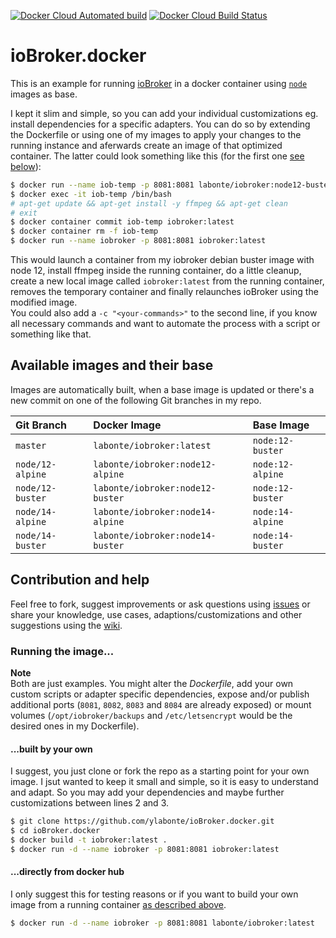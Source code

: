 [![Docker Cloud Automated build](https://img.shields.io/docker/cloud/automated/labonte/iobroker.svg?logo=docker&logoColor=white)](https://hub.docker.com/r/labonte/iobroker/tags)
[![Docker Cloud Build Status](https://img.shields.io/docker/cloud/build/labonte/iobroker.svg?logo=docker&logoColor=white)](https://hub.docker.com/r/labonte/iobroker/builds)

# ioBroker.docker
This is an example for running [ioBroker](https://www.iobroker.net/) in a 
docker container using [`node`](https://hub.docker.com/_/node) images as base.

I kept it slim and simple, so you can add your individual customizations eg.
install dependencies for a specific adapters. You can do so by extending the
Dockerfile or using one of my images to apply your changes to the running 
instance and aferwards create an image of that optimized container. The 
latter could look something like this (for the first one 
[see below](#built-by-your-own)):

```bash
$ docker run --name iob-temp -p 8081:8081 labonte/iobroker:node12-buster
$ docker exec -it iob-temp /bin/bash
# apt-get update && apt-get install -y ffmpeg && apt-get clean
# exit
$ docker container commit iob-temp iobroker:latest
$ docker container rm -f iob-temp
$ docker run --name iobroker -p 8081:8081 iobroker:latest
```

This would launch a container from my iobroker debian buster image with 
node 12, install ffmpeg inside the running container, do a little cleanup,
create a new local image called `iobroker:latest` from the running container,
removes the temporary container and finally relaunches ioBroker using the 
modified image.  
You could also add a `-c "<your-commands>"` to the second line, if you know
all necessary commands and want to automate the process with a script or
something like that.


## Available images and their base

Images are automatically built, when a base image is updated or there's a
new commit on one of the following Git branches in my repo.

| Git Branch       | Docker Image                     | Base Image       |
|:-----------------|:---------------------------------|:-----------------|
| `master`         | `labonte/iobroker:latest`        | `node:12-buster` |
| `node/12-alpine` | `labonte/iobroker:node12-alpine` | `node:12-alpine` |
| `node/12-buster` | `labonte/iobroker:node12-buster` | `node:12-buster` |
| `node/14-alpine` | `labonte/iobroker:node14-alpine` | `node:14-alpine` |
| `node/14-buster` | `labonte/iobroker:node14-buster` | `node:14-buster` |


## Contribution and help

Feel free to fork, suggest improvements or ask questions using 
[issues](https://github.com/ylabonte/ioBroker.docker/issues)
or share your knowledge, use cases, adaptions/customizations and other
suggestions using the [wiki](https://github.com/ylabonte/ioBroker.docker/wiki).


### Running the image...

**Note**  
Both are just examples. You might alter the _Dockerfile_, add your own
custom scripts or adapter specific dependencies, expose and/or publish
additional ports (`8081`, `8082`, `8083` and `8084` are already exposed)
or mount volumes (`/opt/iobroker/backups` and `/etc/letsencrypt` would be
the desired ones in my Dockerfile).


#### ...built by your own

I suggest, you just clone or fork the repo as a starting point for your
own image. I jsut wanted to keep it small and simple, so it is easy to
understand and adapt. So you may add your dependencies and maybe further
customizations between lines 2 and 3.

```bash
$ git clone https://github.com/ylabonte/ioBroker.docker.git
$ cd ioBroker.docker
$ docker build -t iobroker:latest .
$ docker run -d --name iobroker -p 8081:8081 iobroker:latest
```


#### ...directly from docker hub

I only suggest this for testing reasons or if you want to build  your own
image from a running container [as described above](#iobrokerdocker).

```bash
$ docker run -d --name iobroker -p 8081:8081 labonte/iobroker:latest
```

